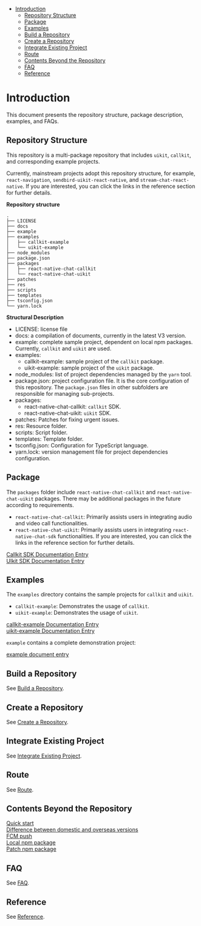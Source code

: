 - [Introduction](#introduction)
  - [Repository Structure](#repository-structure)
  - [Package](#package)
  - [Examples](#examples)
  - [Build a Repository](#build-a-repository)
  - [Create a Repository](#create-a-repository)
  - [Integrate Existing Project](#integrate-existing-project)
  - [Route](#route)
  - [Contents Beyond the Repository](#contents-beyond-the-repository)
  - [FAQ](#faq)
  - [Reference](#reference)

# Introduction

This document presents the repository structure, package description, examples, and FAQs.

## Repository Structure

This repository is a multi-package repository that includes `uikit`, `callkit`, and corresponding example projects.

Currently, mainstream projects adopt this repository structure, for example, `react-navigation`, `sendbird-uikit-react-native`, and `stream-chat-react-native`. If you are interested, you can click the links in the reference section for further details.

**Repository structure**

```
.
├── LICENSE
├── docs
├── example
├── examples
│   ├── callkit-example
│   └── uikit-example
├── node_modules
├── package.json
├── packages
│   ├── react-native-chat-callkit
│   └── react-native-chat-uikit
├── patches
├── res
├── scripts
├── templates
├── tsconfig.json
└── yarn.lock
```

**Structural Description**

- LICENSE: license file
- docs: a compilation of documents, currently in the latest V3 version.
- example: complete sample project, dependent on local npm packages. Currently, `callkit` and `uikit` are used.
- examples:
  - callkit-example: sample project of the `callkit` package.
  - uikit-example: sample project of the `uikit` package.
- node_modules: list of project dependencies managed by the `yarn` tool.
- package.json: project configuration file. It is the core configuration of this repository. The `package.json` files in other subfolders are responsible for managing sub-projects.
- packages:
  - react-native-chat-callkit: `callkit` SDK.
  - react-native-chat-uikit: `uikit` SDK.
- patches: Patches for fixing urgent issues.
- res: Resource folder.
- scripts: Script folder.
- templates: Template folder.
- tsconfig.json: Configuration for TypeScript language.
- yarn.lock: version management file for project dependencies configuration.

## Package

The `packages` folder include `react-native-chat-callkit` and `react-native-chat-uikit` packages. There may be additional packages in the future according to requirements.

- `react-native-chat-callkit`: Primarily assists users in integrating audio and video call functionalities.
- `react-native-chat-uikit`: Primarily assists users in integrating `react-native-chat-sdk` functionalities. If you are interested, you can click the links in the reference section for further details.

[Callkit SDK Documentation Entry](https://github.com/easemob/easemob-uikit-reactnative/wiki/callkit.en)  
[UIkit SDK Documentation Entry](https://github.com/easemob/easemob-uikit-reactnative/wiki/uikit.en)

## Examples

The `examples` directory contains the sample projects for `callkit` and `uikit`.

- `callkit-example`: Demonstrates the usage of `callkit`.
- `uikit-example`: Demonstrates the usage of `uikit`.

[callkit-example Documentation Entry](https://github.com/easemob/easemob-uikit-reactnative/wiki/callkit-example.en)  
[uikit-example Documentation Entry](https://github.com/easemob/easemob-uikit-reactnative/wiki/uikit-example.en)

`example` contains a complete demonstration project:

[example document entry](https://github.com/easemob/easemob-uikit-reactnative/wiki/example.en)

## Build a Repository

See [Build a Repository](https://github.com/easemob/easemob-uikit-reactnative/wiki/repo-builder.en).

## Create a Repository

See [Create a Repository](https://github.com/easemob/easemob-uikit-reactnative/wiki/create-app.en).

## Integrate Existing Project

See [Integrate Existing Project](https://github.com/easemob/easemob-uikit-reactnative/wiki/existed-app.en).

## Route

See [Route](https://github.com/easemob/easemob-uikit-reactnative/wiki/route-app.en).

## Contents Beyond the Repository

[Quick start](https://github.com/easemob/easemob-uikit-reactnative/wiki/quick-start.en)  
[Difference between domestic and overseas versions](https://github.com/easemob/easemob-uikit-reactnative/wiki/diff-repo.en)  
[FCM push](https://github.com/easemob/easemob-uikit-reactnative/wiki/fcm-app.en)  
[Local npm package](https://github.com/easemob/easemob-uikit-reactnative/wiki/npm-package.en)  
[Patch npm package](https://github.com/easemob/easemob-uikit-reactnative/wiki/patch-package.en)

## FAQ

See [FAQ](https://github.com/easemob/easemob-uikit-reactnative/wiki/qa.en).

## Reference

See [Reference](https://github.com/easemob/easemob-uikit-reactnative/wiki/ref.en).
